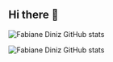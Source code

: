 ## Hi there 👋

![Fabiane Diniz GitHub stats](https://github-readme-stats.vercel.app/api?username=Fdinizp&show_icons=true&theme=dracula)

![Fabiane Diniz GitHub stats](https://github-readme-stats.vercel.app/api/top-langs/?username=Fdinizp&layout=compact&langs_count=7&theme=dracula)


<!--
**Fdinizp/Fdinizp** is a ✨ _special_ ✨ repository because its `README.md` (this file) appears on your GitHub profile.

Here are some ideas to get you started:

- 🔭 I’m currently working on ...
- 🌱 I’m currently learning ...
- 👯 I’m looking to collaborate on ...
- 🤔 I’m looking for help with ...
- 💬 Ask me about ...
- 📫 How to reach me: ...
- 😄 Pronouns: ...
- ⚡ Fun fact: ...
-->
